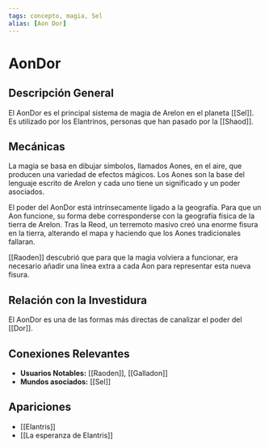 ```yaml
---
tags: concepto, magia, Sel
alias: [Aon Dor]
---
```


# AonDor

## Descripción General
El AonDor es el principal sistema de magia de Arelon en el planeta [[Sel]]. Es utilizado por los Elantrinos, personas que han pasado por la [[Shaod]].

## Mecánicas
La magia se basa en dibujar símbolos, llamados Aones, en el aire, que producen una variedad de efectos mágicos. Los Aones son la base del lenguaje escrito de Arelon y cada uno tiene un significado y un poder asociados.

El poder del AonDor está intrínsecamente ligado a la geografía. Para que un Aon funcione, su forma debe corresponderse con la geografía física de la tierra de Arelon. Tras la Reod, un terremoto masivo creó una enorme fisura en la tierra, alterando el mapa y haciendo que los Aones tradicionales fallaran.

[[Raoden]] descubrió que para que la magia volviera a funcionar, era necesario añadir una línea extra a cada Aon para representar esta nueva fisura.

## Relación con la Investidura
El AonDor es una de las formas más directas de canalizar el poder del [[Dor]].

## Conexiones Relevantes
* **Usuarios Notables:** [[Raoden]], [[Galladon]]
* **Mundos asociados:** [[Sel]]

## Apariciones
* [[Elantris]]
* [[La esperanza de Elantris]]

